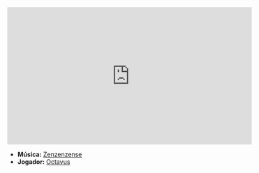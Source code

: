 <iframe width="560" height="315" src="https://www.youtube.com/embed/Mw66DyjQxBI?si=b8cDYMhhtT6nFeX1" title="YouTube video player" frameborder="0" allow="accelerometer; autoplay; clipboard-write; encrypted-media; gyroscope; picture-in-picture; web-share" referrerpolicy="strict-origin-when-cross-origin" allowfullscreen></iframe>

- **Música:** [Zenzenzense](../Músicas/Zenzenzense.md)
- **Jogador:** [Octavus](content/Jogadores/Octavus.md)